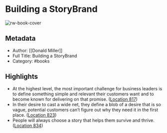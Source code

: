 # Building a StoryBrand

![rw-book-cover](https://images-na.ssl-images-amazon.com/images/I/41TRnujborL._SL200_.jpg)

## Metadata
- Author: [[Donald Miller]]
- Full Title: Building a StoryBrand
- Category: #books

## Highlights
- At the highest level, the most important challenge for business leaders is to define something simple and relevant their customers want and to become known for delivering on that promise. ([Location 817](https://readwise.io/to_kindle?action=open&asin=B06XFJ2JGR&location=817))
- In their desire to cast a wide net, they define a blob of a desire that is so vague, potential customers can’t figure out why they need it in the first place. ([Location 823](https://readwise.io/to_kindle?action=open&asin=B06XFJ2JGR&location=823))
- People will always choose a story that helps them survive and thrive. ([Location 834](https://readwise.io/to_kindle?action=open&asin=B06XFJ2JGR&location=834))
